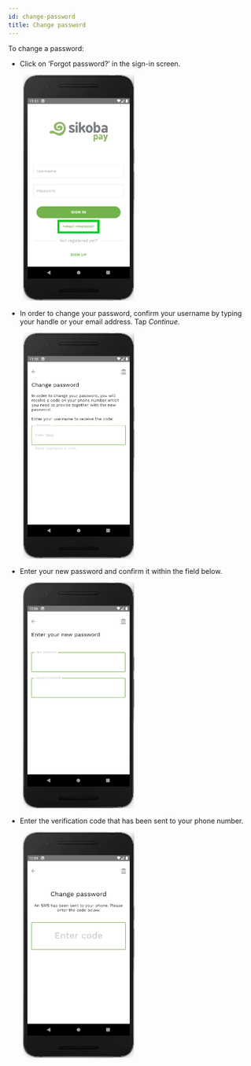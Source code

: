 ```yaml
---
id: change-password
title: Change password
---
```


To change a password:

- Click on ‘Forgot password?’ in the sign-in screen.

<img src="assets/change-pass1.png" alt="change password" width="226" height="460" style="display: inline; margin-left: 30px;"/>

- In order to change your password, confirm your username by typing your handle or your email address. Tap *Continue*.

<img src="assets/change-pass2.png" alt="change password" width="226" height="460" style="display: inline; margin-left: 30px;"/>

- Enter your new password and confirm it within the field below.

<img src="assets/change-pass3.png" alt="change password" width="226" height="460" style="display: inline; margin-left: 30px;"/>

- Enter the verification code that has been sent to your phone number.

<img src="assets/change-pass4.png" alt="change password" width="226" height="460" style="display: inline; margin-left: 30px;"/>

